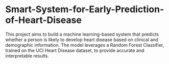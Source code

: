# Smart-System-for-Early-Prediction-of-Heart-Disease
This project aims to build a machine learning-based system that predicts whether a person is likely to develop heart disease based on clinical and demographic information. The model leverages a Random Forest Classifier, trained on the UCI Heart Disease dataset, to provide accurate and interpretable results.
